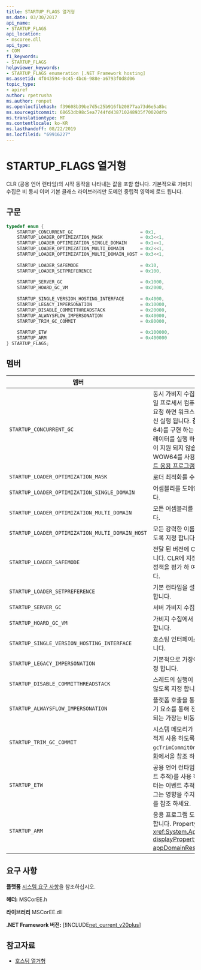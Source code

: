 ```yaml
---
title: STARTUP_FLAGS 열거형
ms.date: 03/30/2017
api_name:
- STARTUP_FLAGS
api_location:
- mscoree.dll
api_type:
- COM
f1_keywords:
- STARTUP_FLAGS
helpviewer_keywords:
- STARTUP_FLAGS enumeration [.NET Framework hosting]
ms.assetid: 4f043594-0c45-4bc6-988e-a6793f0d8d06
topic_type:
- apiref
author: rpetrusha
ms.author: ronpet
ms.openlocfilehash: f39608b39be7d5c25b916fb20877aa73d6e5a8bc
ms.sourcegitcommit: 68653db98c5ea7744fd438710248935f70020dfb
ms.translationtype: MT
ms.contentlocale: ko-KR
ms.lasthandoff: 08/22/2019
ms.locfileid: "69916227"
---
```

# <a name="startup_flags-enumeration"></a>STARTUP_FLAGS 열거형
CLR (공용 언어 런타임)의 시작 동작을 나타내는 값을 포함 합니다. 기본적으로 가비지 수집은 비 동시 이며 기본 클래스 라이브러리만 도메인 중립적 영역에 로드 됩니다.  
  
## <a name="syntax"></a>구문  
  
```cpp  
typedef enum {  
    STARTUP_CONCURRENT_GC                         = 0x1,  
    STARTUP_LOADER_OPTIMIZATION_MASK              = 0x3<<1,  
    STARTUP_LOADER_OPTIMIZATION_SINGLE_DOMAIN     = 0x1<<1,  
    STARTUP_LOADER_OPTIMIZATION_MULTI_DOMAIN      = 0x2<<1,  
    STARTUP_LOADER_OPTIMIZATION_MULTI_DOMAIN_HOST = 0x3<<1,  
  
    STARTUP_LOADER_SAFEMODE                       = 0x10,  
    STARTUP_LOADER_SETPREFERENCE                  = 0x100,  
  
    STARTUP_SERVER_GC                             = 0x1000,  
    STARTUP_HOARD_GC_VM                           = 0x2000,  
  
    STARTUP_SINGLE_VERSION_HOSTING_INTERFACE      = 0x4000,  
    STARTUP_LEGACY_IMPERSONATION                  = 0x10000,  
    STARTUP_DISABLE_COMMITTHREADSTACK             = 0x20000,  
    STARTUP_ALWAYSFLOW_IMPERSONATION              = 0x40000,  
    STARTUP_TRIM_GC_COMMIT                        = 0x80000,  
  
    STARTUP_ETW                                   = 0x100000,  
    STARTUP_ARM                                   = 0x400000  
} STARTUP_FLAGS;  
```  
  
## <a name="members"></a>멤버  
  
|멤버|Description|  
|------------|-----------------|  
|`STARTUP_CONCURRENT_GC`|동시 가비지 수집을 사용 하도록 지정 합니다. 호출자가 단일 프로세서 컴퓨터에서 서버 빌드 및 동시 가비지 수집을 요청 하면 워크스테이션 빌드 및 비 동시 가비지 수집이 대신 실행 됩니다. **참고:**  Intel Itanium 아키텍처 (이전의 IA-64)를 구현 하는 64 비트 시스템에서 WOW64 x86 에뮬레이터를 실행 하는 응용 프로그램에서는 동시 가비지 수집이 지원 되지 않습니다. 64 비트 Windows 시스템에서 WOW64를 사용 하는 방법에 대 한 자세한 내용은 [32 비트 응용 프로그램 실행](/windows/desktop/WinProg64/running-32-bit-applications)을 참조 하세요.|  
|`STARTUP_LOADER_OPTIMIZATION_MASK`|로더 최적화를 수행 하도록 지정 합니다.|  
|`STARTUP_LOADER_OPTIMIZATION_SINGLE_DOMAIN`|어셈블리를 도메인 중립적으로 로드 하지 않도록 지정 합니다.|  
|`STARTUP_LOADER_OPTIMIZATION_MULTI_DOMAIN`|모든 어셈블리를 도메인 중립적으로 로드 하도록 지정 합니다.|  
|`STARTUP_LOADER_OPTIMIZATION_MULTI_DOMAIN_HOST`|모든 강력한 이름의 어셈블리를 도메인 중립적으로 로드 하도록 지정 합니다.|  
|`STARTUP_LOADER_SAFEMODE`|전달 된 버전에 CLR 버전 정책이 적용 되지 않도록 지정 합니다. CLR에 지정 된 정확한 버전이 로드 됩니다. Shim은 정책을 평가 하 여 호환 되는 최신 버전을 확인 하지 않습니다.|  
|`STARTUP_LOADER_SETPREFERENCE`|기본 런타임을 설정 하지만 실제로 시작 하지 않도록 지정 합니다.|  
|`STARTUP_SERVER_GC`|서버 가비지 수집을 사용 하도록 지정 합니다.|  
|`STARTUP_HOARD_GC_VM`|가비지 수집에서 사용 되는 가상 주소를 유지 하도록 지정 합니다.|  
|`STARTUP_SINGLE_VERSION_HOSTING_INTERFACE`|호스팅 인터페이스를 혼합 하 여 사용할 수 없도록 지정 합니다.|  
|`STARTUP_LEGACY_IMPERSONATION`|기본적으로 가장이 비동기 요소 간에 이동 하지 않도록 지정 합니다.|  
|`STARTUP_DISABLE_COMMITTHREADSTACK`|스레드의 실행이 시작 될 때 전체 스레드 스택을 커밋하지 않도록 지정 합니다.|  
|`STARTUP_ALWAYSFLOW_IMPERSONATION`|플랫폼 호출을 통해 달성 된 관리 되는 가장 및 가장가 비동기 요소를 통해 전달 되도록 지정 합니다. 기본적으로 관리 되는 가장는 비동기 요소를 통해 전달 됩니다.|  
|`STARTUP_TRIM_GC_COMMIT`|시스템 메모리가 부족할 때 가비지 수집에서 커밋된 공간을 적게 사용 하도록 지정 합니다. `gcTrimCommitOnLowMemory` [공유 웹 호스팅을 위한 최적화](../../../standard/garbage-collection/optimization-for-shared-web-hosting.md)에서을 참조 하세요.|  
|`STARTUP_ETW`|공용 언어 런타임 이벤트에 대해 ETW (Windows 용 이벤트 추적)를 사용 하도록 지정 합니다. Windows Vista 부터는 이벤트 추적이 항상 사용 되도록 설정 되므로이 플래그는 영향을 주지 않습니다. [.NET Framework 로깅 제어](../../../../docs/framework/performance/controlling-logging.md)를 참조 하세요.|  
|`STARTUP_ARM`|응용 프로그램 도메인 리소스 모니터링을 사용 하도록 지정 합니다. Property 및 <xref:System.AppDomain.MonitoringIsEnabled%2A?displayProperty=nameWithType> [ appDomainResourceMonitoring>요소를참조하세요.\<](../../../../docs/framework/configure-apps/file-schema/runtime/appdomainresourcemonitoring-element.md)|  
  
## <a name="requirements"></a>요구 사항  
 **플랫폼** [시스템 요구 사항](../../../../docs/framework/get-started/system-requirements.md)을 참조하십시오.  
  
 **헤더:** MSCorEE.h  
  
 **라이브러리** MSCorEE.dll  
  
 **.NET Framework 버전:** [!INCLUDE[net_current_v20plus](../../../../includes/net-current-v20plus-md.md)]  
  
## <a name="see-also"></a>참고자료

- [호스팅 열거형](../../../../docs/framework/unmanaged-api/hosting/hosting-enumerations.md)
